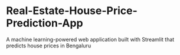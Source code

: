 # Real-Estate-House-Price-Prediction-App
A machine learning-powered web application built with Streamlit that predicts house prices in Bengaluru
